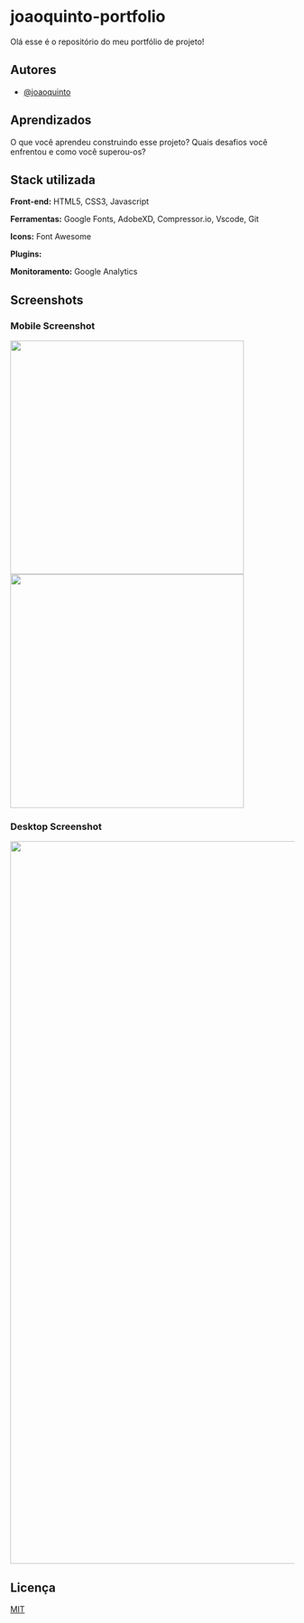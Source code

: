 # joaoquinto-portfolio

Olá esse é o repositório do meu portfólio de projeto!

## Autores

- [@joaoquinto](https://github.com/joaoquinto)

## Aprendizados

O que você aprendeu construindo esse projeto? Quais desafios você enfrentou e como você superou-os?

## Stack utilizada

**Front-end:** HTML5, CSS3, Javascript

**Ferramentas:** Google Fonts, AdobeXD, Compressor.io, Vscode, Git

**Icons:** Font Awesome

**Plugins:**

**Monitoramento:** Google Analytics

## Screenshots

### Mobile Screenshot

<img src="./screenshots/Mobile.3v.png" width="414px">
<img src="./screenshots/Mobile-open.3v.png" width="414px">

### Desktop Screenshot

<img src="./screenshots/Desktop.3v.png" width="1280px" >

## Licença

[MIT](https://github.com/joaoquinto/joaoquinto-portfolio/blob/main/LICENSE)
